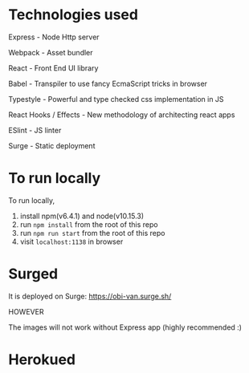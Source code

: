 # Technologies used

Express - Node Http server

Webpack - Asset bundler

React - Front End UI library

Babel - Transpiler to use fancy EcmaScript tricks in browser

Typestyle - Powerful and type checked css implementation in JS

React Hooks / Effects - New methodology of architecting react apps

ESlint - JS linter

Surge - Static deployment

# To run locally

To run locally, 
1) install npm(v6.4.1) and node(v10.15.3)
2) run `npm install` from the root of this repo
3) run `npm run start` from the root of this repo
4) visit `localhost:1138` in browser

# Surged

It is deployed on Surge: https://obi-van.surge.sh/ 

HOWEVER 

The images will not work without Express app (highly recommended :) 

# Herokued


